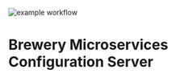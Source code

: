 ![example workflow](https://github.com/strohs/brewery-microservices/actions/workflows/brewery-config-server.yml/badge.svg)

# Brewery Microservices Configuration Server
